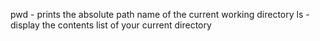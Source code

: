 pwd - prints the absolute path name of the current working directory
ls - display the contents list of your current directory